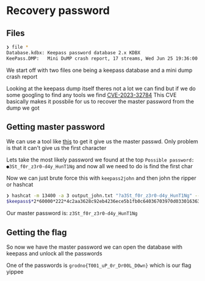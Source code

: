 # Recovery password

## Files
```sh
❯ file *
Database.kdbx: Keepass password database 2.x KDBX
KeePass.DMP:   Mini DuMP crash report, 17 streams, Wed Jun 25 19:36:00 2025, 0x621826 type
```

We start off with two files one being a keepass database and a mini dump crash report

Looking at the keepass dump itself theres not a lot we can find but if we do some googling to find any tools we find [CVE-2023-32784](https://nvd.nist.gov/vuln/detail/CVE-2023-32784)
This CVE basically makes it possbile for us to recover the master password from the dump we got

## Getting master password

We can use a tool like [this](https://github.com/matro7sh/keepass-dump-masterkey) to get it give us the master passwd. Only problem is that it can't give us the first character

Lets take the most likely password we found at the top `Possible password: ●3St_f0r_z3r0-d4y_HunT1Ng` and now all we need to do is find the first char

Now we can just brute force this with `keepass2john` and then john the ripper or hashcat

```sh
❯ hashcat -m 13400 -a 3 output_john.txt "?a3St_f0r_z3r0-d4y_HunT1Ng" --show
$keepass$*2*60000*222*4c2aa3628c92eb4236ece5b1fb0c64036703970d0330163636159c331e534f3d*233bf522e4ddbd00457411979ccc7bb26bc19ab3cff6cffc41cd2387f43f8730*64167f5bc4846d9c825628cda00b8d3e*d9109f2d7549ee4669e1d52fa603f58c9bc6b3afdd64cc7cd8dc947f97c5c230*16b51569a10bcfb74ecd28b36b28b43ad8bdc54b13bb187ca17e04cf82f71a3d:z3St_f0r_z3r0-d4y_HunT1Ng
```

Our master password is: `z3St_f0r_z3r0-d4y_HunT1Ng`

## Getting the flag

So now we have the master password we can open the database with keepass and unlock all the passwords

One of the passwords is `grodno{T001_uP_0r_Dr00L_D0wn}` which is our flag yippee
